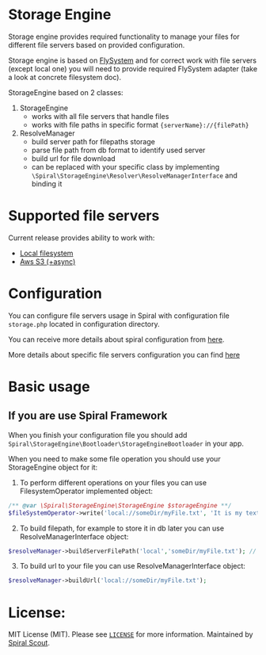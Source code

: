 # Storage Engine
Storage engine provides required functionality to manage your files for different file servers 
based on provided configuration.  

Storage engine is based on [FlySystem](https://github.com/thephpleague/flysystem) and for correct work with file servers 
(except local one) you will need to provide required FlySystem adapter (take a look at concrete filesystem doc).

StorageEngine based on 2 classes:
1. StorageEngine
    * works with all file servers that handle files
    * works with file paths in specific format `{serverName}://{filePath}`
2. ResolveManager
    * build server path for filepaths storage
    * parse file path from db format to identify used server
    * build url for file download
    * can be replaced with your specific class by implementing `\Spiral\StorageEngine\Resolver\ResolveManagerInterface` and binding it

# Supported file servers
Current release provides ability to work with:
- [Local filesystem](doc/local.md)
- [Aws S3 (+async)](doc/awsS3.md)

# Configuration
You can configure file servers usage in Spiral with configuration file `storage.php` located in configuration directory.

You can receive more details about spiral configuration from [here](https://spiral.dev/docs/start-configuration).

More details about specific file servers configuration you can find [here](#supported-file-servers)

# Basic usage
## If you are use Spiral Framework
When you finish your configuration file you should add `Spiral\StorageEngine\Bootloader\StorageEngineBootloader` in your app.

When you need to make some file operation you should use your StorageEngine object for it:
1. To perform different operations on your files you can use FilesystemOperator implemented object:
``` php
/** @var \Spiral\StorageEngine\StorageEngine $storageEngine **/
$fileSystemOperator->write('local://someDir/myFile.txt', 'It is my text');
```
2. To build filepath, for example to store it in db later you can use ResolveManagerInterface object:
``` php
$resolveManager->buildServerFilePath('local','someDir/myFile.txt'); // => local://someDir/myFile.txt
```
3. To build url to your file you can use ResolveManagerInterface object:
``` php
$resolveManager->buildUrl('local://someDir/myFile.txt');
```
# License:
MIT License (MIT). Please see [`LICENSE`](./LICENSE) for more information. Maintained by [Spiral Scout](https://spiralscout.com).
